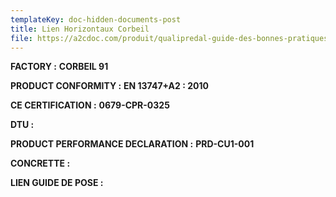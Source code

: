 ```yaml
---
templateKey: doc-hidden-documents-post
title: Lien Horizontaux Corbeil
file: https://a2cdoc.com/produit/qualipredal-guide-des-bonnes-pratiques/
---
```

**FACTORY :** **CORBEIL 91**

**P﻿RODUCT CONFORMITY :** **EN 13747+A2 : 2010**

**C﻿E CERTIFICATION :** **0679-CPR-0325**

**D﻿TU :** [](https://a2cdoc.com/produit/document-technique-dapplication-dalle-bb/)[](https://a2cdoc.com/produit/doc-a/)

**P﻿RODUCT PERFORMANCE DECLARATION :** **PRD-CU1-001**

**C﻿ONCRETTE :** 

**L﻿IEN GUIDE DE POSE :**